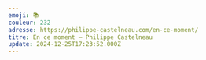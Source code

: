 ```yaml
---
emoji: 📚
couleur: 232
adresse: https://philippe-castelneau.com/en-ce-moment/
titre: En ce moment – Philippe Castelneau
update: 2024-12-25T17:23:52.000Z
---
```

